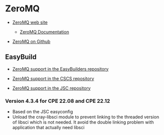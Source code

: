 # ZeroMQ

  * [ZeroMQ web site](https://www.zeromq.org/)

      * [ZeroMQ Documentation](https://zeromq.org/get-started/)

  * [ZeroMQ on Github](https://github.com/zeromq/libzmq)


## EasyBuild

  * [ZeroMQ support in the EasyBuilders repository](https://github.com/easybuilders/easybuild-easyconfigs/tree/develop/easybuild/easyconfigs/z/ZeroMQ)

  * [ZeroMQ support in the CSCS repository](https://github.com/eth-cscs/production/tree/master/easybuild/easyconfigs/z/ZeroMQ)

  * [ZeroMQ support in the JSC repository](https://github.com/easybuilders/JSC/tree/2022/Golden_Repo/z/ZeroMQ)

### Version 4.3.4 for CPE 22.08 and CPE 22.12

- Based on the JSC easyconfig
- Unload the cray-libsci module to prevent linking to the threaded version of
  libsci which is not needed. It avoid the double linking problem with 
  application that actually need libsci


